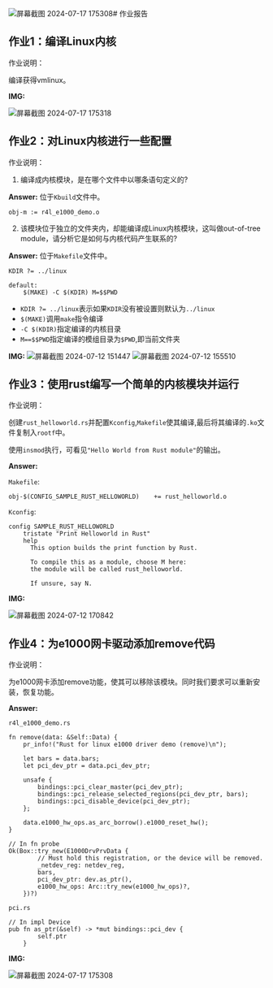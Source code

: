 ![屏幕截图 2024-07-17 175308](https://github.com/user-attachments/assets/83f74cb1-8351-490d-a185-6018bdf16e63)# 作业报告

## 作业1：编译Linux内核

作业说明：

编译获得vmlinux。

**IMG:**

![屏幕截图 2024-07-17 175318](https://github.com/user-attachments/assets/0947c17d-c654-4f35-aa0d-61782e571907)

## 作业2：对Linux内核进行一些配置

作业说明：

1. 编译成内核模块，是在哪个文件中以哪条语句定义的?

**Answer:** 位于`Kbuild`文件中。
```
obj-m := r4l_e1000_demo.o
```

2. 该模块位于独立的文件夹内，却能编译成Linux内核模块，这叫做out-of-tree module，请分析它是如何与内核代码产生联系的?

**Answer:** 位于`Makefile`文件中。
```
KDIR ?= ../linux

default:
	$(MAKE) -C $(KDIR) M=$$PWD
```

- `KDIR ?= ../linux`表示如果`KDIR`没有被设置则默认为`../linux`
- `$(MAKE)`调用`make`指令编译
- `-C $(KDIR)`指定编译的内核目录
- `M==$$PWD`指定编译的模组目录为`$PWD`,即当前文件夹

**IMG:**
![屏幕截图 2024-07-12 151447](https://github.com/user-attachments/assets/e0b3dec8-dbd5-4ad4-b510-efd1988bdf88)
![屏幕截图 2024-07-12 155510](https://github.com/user-attachments/assets/0c97467f-894e-48d2-8a0f-bbdf1715c10c)

## 作业3：使用rust编写一个简单的内核模块并运行

作业说明：

创建`rust_helloworld.rs`并配置`Kconfig`,`Makefile`使其编译,最后将其编译的`.ko`文件复制入`rootf`中。

使用`insmod`执行，可看见`"Hello World from Rust module"`的输出。

**Answer:**

`Makefile`:
```
obj-$(CONFIG_SAMPLE_RUST_HELLOWORLD)	+= rust_helloworld.o
```

`Kconfig`:
```
config SAMPLE_RUST_HELLOWORLD
	tristate "Print Helloworld in Rust"
	help
	  This option builds the print function by Rust.

	  To compile this as a module, choose M here:
	  the module will be called rust_helloworld.

	  If unsure, say N.
```

**IMG:**

![屏幕截图 2024-07-12 170842](https://github.com/user-attachments/assets/aab7c0a2-0147-463a-bd10-1b0c17bf1fa0)

## 作业4：为e1000网卡驱动添加remove代码

作业说明：

为e1000网卡添加remove功能，使其可以移除该模块。同时我们要求可以重新安装，恢复功能。

**Answer:**

`r4l_e1000_demo.rs`

    fn remove(data: &Self::Data) {
        pr_info!("Rust for linux e1000 driver demo (remove)\n");

        let bars = data.bars;
        let pci_dev_ptr = data.pci_dev_ptr;

        unsafe {
            bindings::pci_clear_master(pci_dev_ptr);
            bindings::pci_release_selected_regions(pci_dev_ptr, bars);
            bindings::pci_disable_device(pci_dev_ptr);
        };

        data.e1000_hw_ops.as_arc_borrow().e1000_reset_hw();
    }

	// In fn probe
	Ok(Box::try_new(E1000DrvPrvData {
            // Must hold this registration, or the device will be removed.
            _netdev_reg: netdev_reg,
            bars,
            pci_dev_ptr: dev.as_ptr(),
            e1000_hw_ops: Arc::try_new(e1000_hw_ops)?,
        })?)

`pci.rs`

	// In impl Device
	pub fn as_ptr(&self) -> *mut bindings::pci_dev {
            self.ptr
    	}

**IMG:**

![屏幕截图 2024-07-17 175308](https://github.com/user-attachments/assets/f4902afe-1d2d-4bab-ba7d-af08889e26df)





